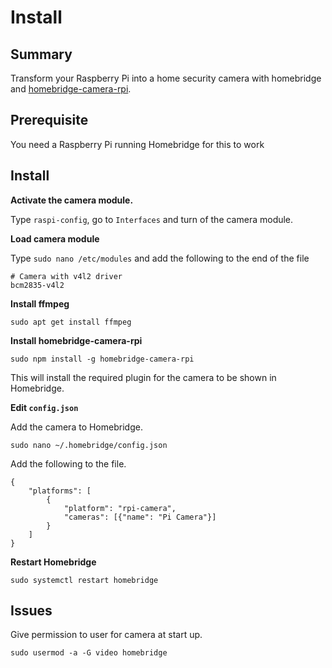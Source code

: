 # Install 

## Summary

Transform your Raspberry Pi into a home security camera with homebridge and [homebridge-camera-rpi](https://github.com/moritzmhmk/homebridge-camera-rpi). 

## Prerequisite

You need a Raspberry Pi running Homebridge for this to work

## Install 

**Activate the camera module.**

Type `raspi-config`, go to `Interfaces` and turn of the camera module.

**Load camera module**

Type `sudo nano /etc/modules` and add the following to the end of the file

```
# Camera with v4l2 driver
bcm2835-v4l2
```

**Install ffmpeg**

`sudo apt get install ffmpeg`

**Install homebridge-camera-rpi**

`sudo npm install -g homebridge-camera-rpi`

This will install the required plugin for the camera to be shown in Homebridge.

**Edit `config.json`**

Add the camera to Homebridge.

`sudo nano ~/.homebridge/config.json`

Add the following to the file.

```
{
    "platforms": [
        {
            "platform": "rpi-camera",
            "cameras": [{"name": "Pi Camera"}]
        }
    ]
}
```

**Restart Homebridge**

`sudo systemctl restart homebridge`

## Issues

Give permission to user for camera at start up.

`sudo usermod -a -G video homebridge`
